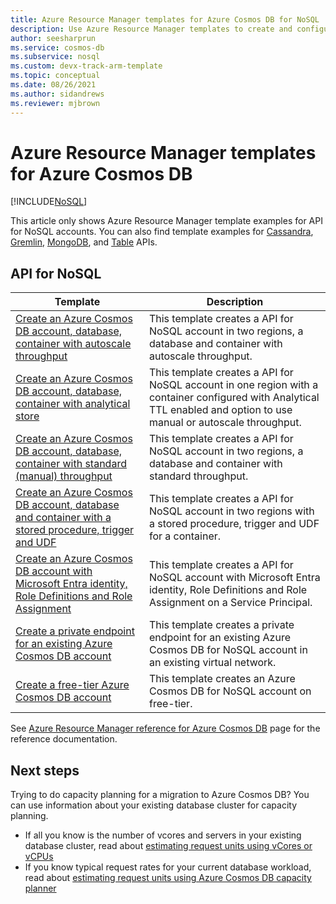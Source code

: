 ```yaml
---
title: Azure Resource Manager templates for Azure Cosmos DB for NoSQL
description: Use Azure Resource Manager templates to create and configure Azure Cosmos DB.
author: seesharprun
ms.service: cosmos-db
ms.subservice: nosql
ms.custom: devx-track-arm-template
ms.topic: conceptual
ms.date: 08/26/2021
ms.author: sidandrews
ms.reviewer: mjbrown
---
```


# Azure Resource Manager templates for Azure Cosmos DB
[!INCLUDE[NoSQL](../includes/appliesto-nosql.md)]

This article only shows Azure Resource Manager template examples for API for NoSQL accounts. You can also find template examples for [Cassandra](../cassandra/templates-samples.md), [Gremlin](../graph/resource-manager-template-samples.md), [MongoDB](../mongodb/resource-manager-template-samples.md), and [Table](../table/resource-manager-templates.md) APIs.

## API for NoSQL

|**Template**|**Description**|
|---|---|
|[Create an Azure Cosmos DB account, database, container with autoscale throughput](manage-with-templates.md#create-autoscale) | This template creates a API for NoSQL account in two regions, a database and container with autoscale throughput. |
|[Create an Azure Cosmos DB account, database, container with analytical store](manage-with-templates.md#create-analytical-store) | This template creates a API for NoSQL account in one region with a container configured with Analytical TTL enabled and option to use manual or autoscale throughput. |
|[Create an Azure Cosmos DB account, database, container with standard (manual) throughput](manage-with-templates.md#create-manual) | This template creates a API for NoSQL account in two regions, a database and container with standard throughput. |
|[Create an Azure Cosmos DB account, database and container with a stored procedure, trigger and UDF](manage-with-templates.md#create-sproc) | This template creates a API for NoSQL account in two regions with a stored procedure, trigger and UDF for a container. |
|[Create an Azure Cosmos DB account with Microsoft Entra identity, Role Definitions and Role Assignment](manage-with-templates.md#create-rbac) | This template creates a API for NoSQL account with Microsoft Entra identity, Role Definitions and Role Assignment on a Service Principal. |
|[Create a private endpoint for an existing Azure Cosmos DB account](../how-to-configure-private-endpoints.md#create-a-private-endpoint-by-using-a-resource-manager-template) |  This template creates a private endpoint for an existing Azure Cosmos DB for NoSQL account in an existing virtual network. |
|[Create a free-tier Azure Cosmos DB account](manage-with-templates.md#free-tier) |  This template creates an Azure Cosmos DB for NoSQL account on free-tier. |

See [Azure Resource Manager reference for Azure Cosmos DB](/azure/templates/microsoft.documentdb/allversions) page for the reference documentation.

## Next steps

Trying to do capacity planning for a migration to Azure Cosmos DB? You can use information about your existing database cluster for capacity planning.
* If all you know is the number of vcores and servers in your existing database cluster, read about [estimating request units using vCores or vCPUs](../convert-vcore-to-request-unit.md) 
* If you know typical request rates for your current database workload, read about [estimating request units using Azure Cosmos DB capacity planner](estimate-ru-with-capacity-planner.md)
